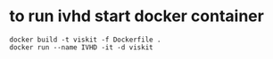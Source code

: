 # to run ivhd start docker container
```
docker build -t viskit -f Dockerfile .
docker run --name IVHD -it -d viskit
```
